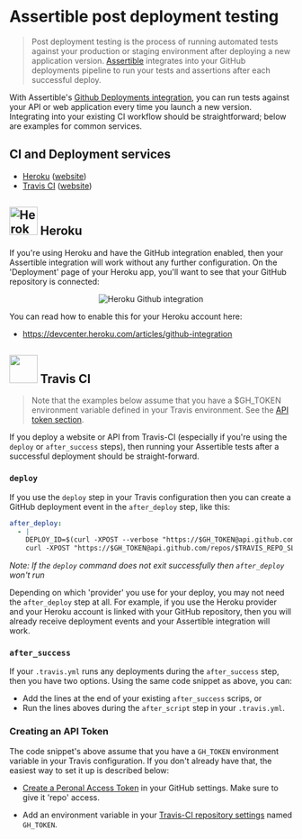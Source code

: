 # Assertible post deployment testing

> Post deployment testing is the process of running automated tests
> against your production or staging environment after deploying
> a new application version. [Assertible](assertible) integrates
> into your GitHub deployments pipeline to run your tests and
> assertions after each successful deploy.

With Assertible's [Github Deployments integration](github-intgration),
you can run tests against your API or web application every time you
launch a new version. Integrating into your existing CI workflow
should be straightforward; below are examples for common services.

## CI and Deployment services

- [Heroku](#heroku) ([website](heroku))
- [Travis CI](#travis-ci) ([website](travis-ci))

## <img src="https://s3-us-west-2.amazonaws.com/assertible/integrations/heroku-logo.png" width="50" alt="Heroku" /> Heroku

If you're using Heroku and have the GitHub integration enabled, then
your Assertible integration will work without any further
configuration. On the 'Deployment' page of your Heroku app, you'll
want to see that your GitHub repository is connected:

<div style="text-align:center">
  <img alt="Heroku Github integration" src="https://s3-us-west-2.amazonaws.com/assertible/integrations/heroku-github-connected.png" />
</div>

You can read how to enable this for your Heroku account here:

- https://devcenter.heroku.com/articles/github-integration

## <img src="https://s3-us-west-2.amazonaws.com/assertible/integrations/TravisCI-Mascot.png" width="50" /> Travis CI

> Note that the examples below assume that you have a $GH_TOKEN
> environment variable defined in your Travis environment. See the [API
> token section](#creating-an-api-token).

If you deploy a website or API from Travis-CI (especially if you're
using the `deploy` or `after_success` steps), then running your
Assertible tests after a successful deployment should be
straight-forward.

### `deploy`

If you use the `deploy` step in your Travis configuration then you can
create a GitHub deployment event in the `after_deploy` step, like this:

```yaml
after_deploy:
  - |
    DEPLOY_ID=$(curl -XPOST --verbose "https://$GH_TOKEN@api.github.com/repos/$TRAVIS_REPO_SLUG/deployments" -H "Content-Type:application/json" --data '{"ref":"master", "auto_merge":false, "required_contexts": []}' | python -c "import json,sys;obj=json.load(sys.stdin);print obj['id'];")
    curl -XPOST "https://$GH_TOKEN@api.github.com/repos/$TRAVIS_REPO_SLUG/deployments/$DEPLOY_ID/statuses" --data '{"state":"success"}'
```

_Note: If the `deploy` command does not exit successfully then
`after_deploy` won't run_

Depending on which 'provider' you use for your deploy, you may not
need the `after_deploy` step at all. For example, if you use the
Heroku provider and your Heroku account is linked with your GitHub
repository, then you will already receive deployment events and your
Assertible integration will work.

### `after_success`

If your `.travis.yml` runs any deployments during the `after_success` step,
then you have two options. Using the same code snippet as above, you can:

- Add the lines at the end of your existing `after_success` scrips, or
- Run the lines aboves during the `after_script` step in your
  `.travis.yml`.

### Creating an API Token

The code snippet's above assume that you have a `GH_TOKEN` environment
variable in your Travis configuration. If you don't already have that,
the easiest way to set it up is described below:

- [Create a Peronal Access Token](https://github.com/settings/tokens)
  in your GitHub settings. Make sure to give it 'repo' access.

- Add an environment variable in your
  [Travis-CI repository settings](https://docs.travis-ci.com/user/environment-variables/#Defining-Variables-in-Repository-Settings)
  named `GH_TOKEN`.


[assertible]: https://assertible.com
[github-integration]: https://assertible.com/docs#github-deployments
[heroku]: https://heroku.com
[travis-ci]: https://travis-ci.org
